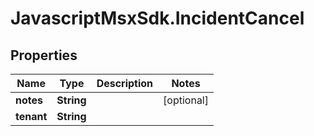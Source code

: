 # JavascriptMsxSdk.IncidentCancel

## Properties

Name | Type | Description | Notes
------------ | ------------- | ------------- | -------------
**notes** | **String** |  | [optional] 
**tenant** | **String** |  | 


